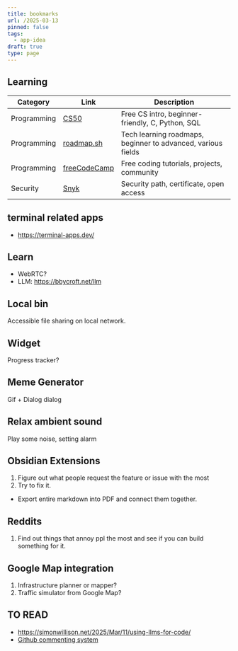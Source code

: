 ```yaml
---
title: bookmarks
url: /2025-03-13
pinned: false
tags:
  - app-idea
draft: true
type: page
---
```

## Learning

| Category    | Link                                                                                                          | Description                                                  |
| ----------- | ------------------------------------------------------------------------------------------------------------- | ------------------------------------------------------------ |
| Programming | [CS50](https://www.edx.org/learn/computer-science/harvard-university-cs50-s-introduction-to-computer-science) | Free CS intro, beginner-friendly, C, Python, SQL             |
| Programming | [roadmap.sh](https://roadmap.sh/)                                                                             | Tech learning roadmaps, beginner to advanced, various fields |
| Programming | [freeCodeCamp](https://www.freecodecamp.org/)                                                                 | Free coding tutorials, projects, community                   |
| Security    | [Snyk](https://learn.snyk.io/learning-paths/security-for-developers/)                                         | Security path, certificate, open access                      |



## terminal related apps
- https://terminal-apps.dev/

## Learn
- WebRTC?
- LLM: https://bbycroft.net/llm
## Local bin

Accessible file sharing on local network.

## Widget 
Progress tracker?

## Meme Generator

Gif + Dialog dialog
## Relax ambient sound

Play some noise, setting alarm

## Obsidian Extensions

1. Figure out what people request the feature or issue with the most
2. Try to fix it.

- Export entire markdown into PDF and connect them together.

## Reddits

1. Find out things that annoy ppl the most and see if you can build something for it.


## Google Map integration

1. Infrastructure planner or mapper?
2. Traffic simulator from Google Map?

## TO READ
- https://simonwillison.net/2025/Mar/11/using-llms-for-code/
- [Github commenting system](https://utteranc.es/)